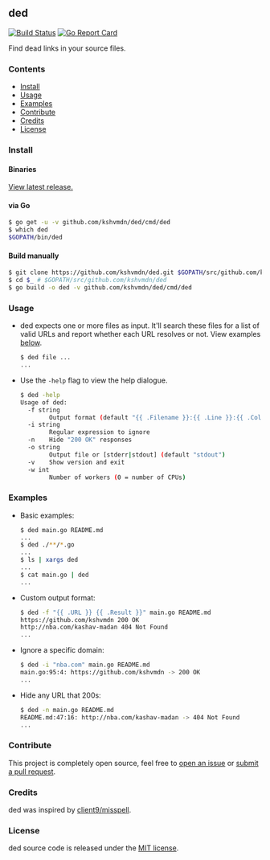 ## ded

[![Build Status](https://travis-ci.org/kshvmdn/ded.svg?branch=master)](https://travis-ci.org/kshvmdn/ded) [![Go Report Card](https://goreportcard.com/badge/github.com/kshvmdn/ded)](https://goreportcard.com/report/github.com/kshvmdn/ded)

Find dead links in your source files.

### Contents

* [Install](#install)
* [Usage](#usage)
* [Examples](#examples)
* [Contribute](#contribute)
* [Credits](#credits)
* [License](#license)

### Install

#### Binaries

[View latest release.](https://github.com/kshvmdn/ded/releases/latest)

#### via Go

```sh
$ go get -u -v github.com/kshvmdn/ded/cmd/ded
$ which ded
$GOPATH/bin/ded
```

#### Build manually

```sh
$ git clone https://github.com/kshvmdn/ded.git $GOPATH/src/github.com/kshvmdn/ded
$ cd $_ # $GOPATH/src/github.com/kshvmdn/ded
$ go build -o ded -v github.com/kshvmdn/ded/cmd/ded
```

### Usage

* ded expects one or more files as input. It'll search these files for a list of
  valid URLs and report whether each URL resolves or not. View examples
  [below](#examples).

  ```sh
  $ ded file ...
  ...
  ```

* Use the `-help` flag to view the help dialogue.

  ```sh
  $ ded -help
  Usage of ded:
    -f string
          Output format (default "{{ .Filename }}:{{ .Line }}:{{ .Column }}: {{ .URL }} -> {{ .Result }}")
    -i string
          Regular expression to ignore
    -n    Hide "200 OK" responses
    -o string
          Output file or [stderr|stdout] (default "stdout")
    -v    Show version and exit
    -w int
          Number of workers (0 = number of CPUs)
  ```

### Examples

* Basic examples:

  ```sh
  $ ded main.go README.md
  ...
  $ ded ./**/*.go
  ...
  $ ls | xargs ded
  ...
  $ cat main.go | ded
  ...
  ```

* Custom output format:

  ```sh
  $ ded -f "{{ .URL }} {{ .Result }}" main.go README.md
  https://github.com/kshvmdn 200 OK
  http://nba.com/kashav-madan 404 Not Found
  ...
  ```

* Ignore a specific domain:

  ```sh
  $ ded -i "nba.com" main.go README.md
  main.go:95:4: https://github.com/kshvmdn -> 200 OK
  ...
  ```

* Hide any URL that 200s:

  ```sh
  $ ded -n main.go README.md
  README.md:47:16: http://nba.com/kashav-madan -> 404 Not Found
  ...
  ```

### Contribute

This project is completely open source, feel free to
[open an issue](https://github.com/kshvmdn/ded/issues) or
[submit a pull request](https://github.com/kshvmdn/ded/pulls).

### Credits

ded was inspired by [client9/misspell](https://github.com/client9/misspell).

### License

ded source code is released under the [MIT license](LICENSE).
